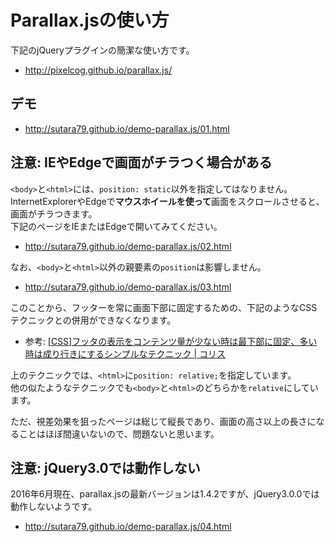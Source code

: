 # Parallax.jsの使い方

下記のjQueryプラグインの簡潔な使い方です。

- http://pixelcog.github.io/parallax.js/

## デモ
- http://sutara79.github.io/demo-parallax.js/01.html

## 注意: IEやEdgeで画面がチラつく場合がある
`<body>`と`<html>`には、`position: static`以外を指定してはなりません。  
InternetExplorerやEdgeで**マウスホイールを使って**画面をスクロールさせると、画面がチラつきます。  
下記のページをIEまたはEdgeで開いてみてください。

- http://sutara79.github.io/demo-parallax.js/02.html

なお、`<body>`と`<html>`以外の親要素の`position`は影響しません。

- http://sutara79.github.io/demo-parallax.js/03.html

このことから、フッターを常に画面下部に固定するための、下記のようなCSSテクニックとの併用ができなくなります。  

- 参考: [[CSS]フッタの表示をコンテンツ量が少ない時は最下部に固定、多い時は成り行きにするシンプルなテクニック | コリス](http://coliss.com/articles/build-websites/operation/css/css-simple-sticky-footer-by-melissa.html)

上のテクニックでは、`<html>`に`position: relative;`を指定しています。  
他の似たようなテクニックでも`<body>`と`<html>`のどちらかを`relative`にしています。

ただ、視差効果を狙ったページは総じて縦長であり、画面の高さ以上の長さになることはほぼ間違いないので、問題ないと思います。

## 注意: jQuery3.0では動作しない
2016年6月現在、parallax.jsの最新バージョンは1.4.2ですが、jQuery3.0.0では動作しないようです。

- http://sutara79.github.io/demo-parallax.js/04.html
